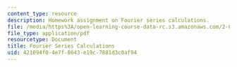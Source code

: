 ```yaml
---
content_type: resource
description: Homework assignment on Fourier series calculations.
file: /media/https%3A/open-learning-course-data-rc.s3.amazonaws.com/2-017j-design-of-electromechanical-robotic-systems-fall-2009/421094f04e7f8643e19c7881d3c0af94_MIT2_017JF09_p07.pdf
file_type: application/pdf
resourcetype: Document
title: Fourier Series Calculations
uid: 421094f0-4e7f-8643-e19c-7881d3c0af94
---
```

